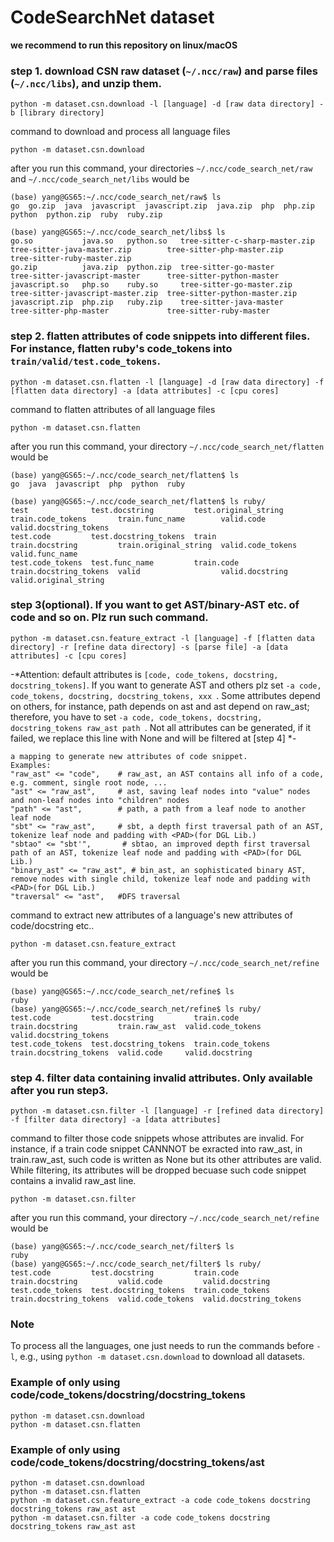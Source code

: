 # CodeSearchNet dataset

**we recommend to run this repository on linux/macOS**

### step 1. download CSN raw dataset (```~/.ncc/raw```) and parse files (```~/.ncc/libs```), and unzip them. <br>
```
python -m dataset.csn.download -l [language] -d [raw data directory] -b [library directory]
```

command to download and process all language files
```
python -m dataset.csn.download
```
after you run this command, your directories ```~/.ncc/code_search_net/raw``` and ```~/.ncc/code_search_net/libs``` would be
```
(base) yang@GS65:~/.ncc/code_search_net/raw$ ls
go  go.zip  java  javascript  javascript.zip  java.zip  php  php.zip  python  python.zip  ruby  ruby.zip

(base) yang@GS65:~/.ncc/code_search_net/libs$ ls
go.so           java.so   python.so   tree-sitter-c-sharp-master.zip  tree-sitter-java-master.zip        tree-sitter-php-master.zip     tree-sitter-ruby-master.zip
go.zip          java.zip  python.zip  tree-sitter-go-master           tree-sitter-javascript-master      tree-sitter-python-master
javascript.so   php.so    ruby.so     tree-sitter-go-master.zip       tree-sitter-javascript-master.zip  tree-sitter-python-master.zip
javascript.zip  php.zip   ruby.zip    tree-sitter-java-master         tree-sitter-php-master             tree-sitter-ruby-master
```


### step 2. flatten attributes of code snippets into different files. For instance, flatten ruby's code_tokens into ```train/valid/test.code_tokens```.
```
python -m dataset.csn.flatten -l [language] -d [raw data directory] -f [flatten data directory] -a [data attributes] -c [cpu cores]
```
command to flatten attributes of all language files
```
python -m dataset.csn.flatten
```
after you run this command, your directory ```~/.ncc/code_search_net/flatten``` would be

```
(base) yang@GS65:~/.ncc/code_search_net/flatten$ ls
go  java  javascript  php  python  ruby

(base) yang@GS65:~/.ncc/code_search_net/flatten$ ls ruby/
test              test.docstring         test.original_string  train.code_tokens       train.func_name        valid.code         valid.docstring_tokens
test.code         test.docstring_tokens  train                 train.docstring         train.original_string  valid.code_tokens  valid.func_name
test.code_tokens  test.func_name         train.code            train.docstring_tokens  valid                  valid.docstring    valid.original_string
```

### step 3(optional). If you want to get AST/binary-AST etc. of code and so on. Plz run such command.
```
python -m dataset.csn.feature_extract -l [language] -f [flatten data directory] -r [refine data directory] -s [parse file] -a [data attributes] -c [cpu cores]
```
-*Attention: default attributes is ```[code, code_tokens, docstring, docstring_tokens]```. If you want to generate AST and others plz set ```-a code, code_tokens, docstring, docstring_tokens, xxx ```. Some attributes depend on others, for instance, path depends on ast and ast depend on raw_ast; therefore, you have to set ```-a code, code_tokens, docstring, docstring_tokens raw_ast path ```. Not all attributes can be generated, if it failed, we replace this line with None and will be filtered at [step 4] *-
```
a mapping to generate new attributes of code snippet.
Examples:
"raw_ast" <= "code",    # raw_ast, an AST contains all info of a code, e.g. comment, single root node, ...
"ast" <= "raw_ast",     # ast, saving leaf nodes into "value" nodes and non-leaf nodes into "children" nodes
"path" <= "ast",        # path, a path from a leaf node to another leaf node 
"sbt" <= "raw_ast",     # sbt, a depth first traversal path of an AST, tokenize leaf node and padding with <PAD>(for DGL Lib.)
"sbtao" <= "sbt'",       # sbtao, an improved depth first traversal path of an AST, tokenize leaf node and padding with <PAD>(for DGL Lib.)
"binary_ast" <= "raw_ast", # bin_ast, an sophisticated binary AST, remove nodes with single child, tokenize leaf node and padding with <PAD>(for DGL Lib.)
"traversal" <= "ast",   #DFS traversal
```

command to extract new attributes of a language's new attributes of code/docstring etc..
```
python -m dataset.csn.feature_extract
```
after you run this command, your directory ```~/.ncc/code_search_net/refine``` would be
```
(base) yang@GS65:~/.ncc/code_search_net/refine$ ls
ruby
(base) yang@GS65:~/.ncc/code_search_net/refine$ ls ruby/
test.code         test.docstring         train.code         train.docstring         train.raw_ast  valid.code_tokens  valid.docstring_tokens
test.code_tokens  test.docstring_tokens  train.code_tokens  train.docstring_tokens  valid.code     valid.docstring
```

 
### step 4. filter data containing invalid attributes. Only available after you run step3.
```
python -m dataset.csn.filter -l [language] -r [refined data directory] -f [filter data directory] -a [data attributes]
```

command to filter those code snippets whose attributes are invalid. For instance, if a train code snippet CANNNOT be exracted into raw_ast, in train\.raw_ast, such code is written as None but its other attributes are valid. While filtering, its attributes will be dropped becuase such code snippet contains a invalid raw_ast line.
```
python -m dataset.csn.filter
```
after you run this command, your directory ```~/.ncc/code_search_net/refine``` would be
```
(base) yang@GS65:~/.ncc/code_search_net/filter$ ls
ruby
(base) yang@GS65:~/.ncc/code_search_net/filter$ ls ruby/
test.code         test.docstring         train.code         train.docstring         valid.code         valid.docstring
test.code_tokens  test.docstring_tokens  train.code_tokens  train.docstring_tokens  valid.code_tokens  valid.docstring_tokens
```
### Note

To process all the languages, one just needs to run the commands before `-l`, e.g., using `python -m dataset.csn.download` to download all datasets.

### Example of only using code/code_tokens/docstring/docstring_tokens
```
python -m dataset.csn.download
python -m dataset.csn.flatten
```

### Example of only using code/code_tokens/docstring/docstring_tokens/ast
```
python -m dataset.csn.download
python -m dataset.csn.flatten
python -m dataset.csn.feature_extract -a code code_tokens docstring docstring_tokens raw_ast ast
python -m dataset.csn.filter -a code code_tokens docstring docstring_tokens raw_ast ast
```
